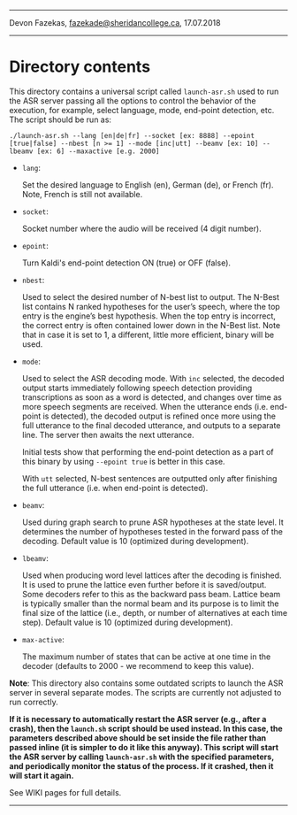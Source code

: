 -------------------------------------------------
Devon Fazekas, <fazekade@sheridancollege.ca>, 17.07.2018

-------------------------------------------------

# Directory contents

This directory contains a universal script called `launch-asr.sh` used to run the ASR server passing all the options to control the behavior of the execution, for example, select language, mode, end-point detection, etc. The script should be run as:

`./launch-asr.sh --lang [en|de|fr] --socket [ex: 8888] --epoint [true|false] --nbest [n >= 1] --mode [inc|utt] --beamv [ex: 10] --lbeamv [ex: 6] --maxactive [e.g. 2000]`

* `lang`:

    Set the desired language to English (en), German (de), or French (fr). Note, French is still not available.

* `socket`:

    Socket number where the audio will be received (4 digit number).

* `epoint`:

    Turn Kaldi's end-point detection ON (true) or OFF (false).

* `nbest`:

    Used to select the desired number of N-best list to output. The N-Best list contains N ranked hypotheses for the user’s speech, where the top entry is the engine’s best hypothesis. When the top entry is incorrect, the correct entry is often contained lower down in the N-Best list. Note that in case it is set to 1, a different, little more efficient, binary will be used.

* `mode`:

    Used to select the ASR decoding mode. With `inc` selected, the decoded output starts immediately following speech detection providing transcriptions as soon as a word is detected, and changes over time as more speech segments are received. When the utterance ends (i.e. end-point is detected), the decoded output is refined once more using the full utterance to the final decoded utterance, and outputs to a separate line. The server then awaits the next utterance.

    Initial tests show that performing the end-point detection as a part of this binary by using `--epoint true` is better in this case.

    With `utt` selected, N-best sentences are outputted only after finishing the full utterance (i.e. when end-point is detected).

* `beamv`:

    Used during graph search to prune ASR hypotheses at the state level. It determines the number of hypotheses tested in the forward pass of the decoding. Default value is 10 (optimized during development).

* `lbeamv`:

    Used when producing word level lattices after the decoding is finished. It is used to prune the lattice even further before it is saved/output. Some decoders refer to this as the backward pass beam. Lattice beam is typically smaller than the normal beam and its purpose is to limit the final size of the lattice (i.e., depth, or number of alternatives at each time step). Default value is 10 (optimized during development).

* `max-active`:

    The maximum number of states that can be active at one time in the decoder (defaults to 2000 - we recommend to keep this value).

**Note**: This directory also contains some outdated scripts to launch the ASR server in several separate modes. The scripts are currently not adjusted to run correctly.

**If it is necessary to automatically restart the ASR server (e.g., after a crash), then the `launch.sh` script should be used instead. In this case, the parameters described above should be set inside the file rather than passed inline (it is simpler to do it like this anyway). This script will start the ASR server by calling `launch-asr.sh` with the specified parameters, and periodically monitor the status of the process. If it crashed, then it will start it again.**

See WIKI pages for full details.

-------------------------------------------------
